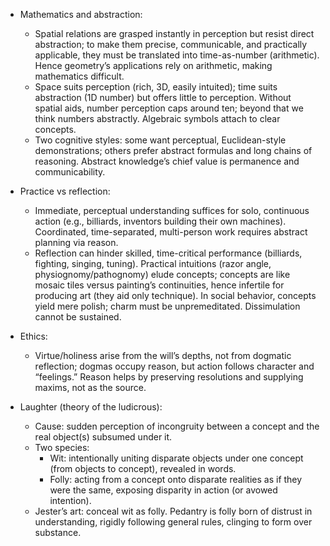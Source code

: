 - Mathematics and abstraction:
  - Spatial relations are grasped instantly in perception but resist direct abstraction; to make them precise, communicable, and practically applicable, they must be translated into time-as-number (arithmetic). Hence geometry’s applications rely on arithmetic, making mathematics difficult.
  - Space suits perception (rich, 3D, easily intuited); time suits abstraction (1D number) but offers little to perception. Without spatial aids, number perception caps around ten; beyond that we think numbers abstractly. Algebraic symbols attach to clear concepts.
  - Two cognitive styles: some want perceptual, Euclidean-style demonstrations; others prefer abstract formulas and long chains of reasoning. Abstract knowledge’s chief value is permanence and communicability.

- Practice vs reflection:
  - Immediate, perceptual understanding suffices for solo, continuous action (e.g., billiards, inventors building their own machines). Coordinated, time-separated, multi-person work requires abstract planning via reason.
  - Reflection can hinder skilled, time-critical performance (billiards, fighting, singing, tuning). Practical intuitions (razor angle, physiognomy/pathognomy) elude concepts; concepts are like mosaic tiles versus painting’s continuities, hence infertile for producing art (they aid only technique). In social behavior, concepts yield mere polish; charm must be unpremeditated. Dissimulation cannot be sustained.

- Ethics:
  - Virtue/holiness arise from the will’s depths, not from dogmatic reflection; dogmas occupy reason, but action follows character and “feelings.” Reason helps by preserving resolutions and supplying maxims, not as the source.

- Laughter (theory of the ludicrous):
  - Cause: sudden perception of incongruity between a concept and the real object(s) subsumed under it.
  - Two species:
    - Wit: intentionally uniting disparate objects under one concept (from objects to concept), revealed in words.
    - Folly: acting from a concept onto disparate realities as if they were the same, exposing disparity in action (or avowed intention).
  - Jester’s art: conceal wit as folly. Pedantry is folly born of distrust in understanding, rigidly following general rules, clinging to form over substance.